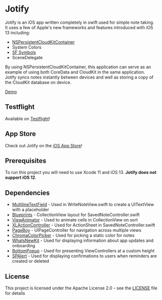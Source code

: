 # Jotify

Jotify is an iOS app written completely in swift used for simple note taking. It uses a few of Apple's new frameworks and features introduced with iOS 13 including:
- [NSPersistentCloudKitContainer](https://developer.apple.com/documentation/coredata/nspersistentcloudkitcontainer)
- System Colors 
- [SF Symbols](https://developer.apple.com/design/human-interface-guidelines/sf-symbols/overview/)
- SceneDelegate

By using NSPersistentCloudKitContainer, this application can serve as an example of using both CoreData and CloudKit in the same application. Jotify syncs notes instantly between devices and well as storing a copy of the CloudKit database on device.

[Demo](https://imgur.com/ninS69q)

## Testflight

Available on [Testflight](https://testflight.apple.com/join/EnJVSmNy)!

## App Store

Check out Jotify on the [iOS App Store](https://apps.apple.com/us/app/jotify/id1469983730?ls=1)! 

## Prerequisites

To run this project you will need to use Xcode 11 and iOS 13. **Jotify does not support iOS 12**.

## Dependencies

- [MultilineTextField](https://github.com/rlaguilar/MultilineTextField) - Used in WriteNoteView.swift to create a UITextView with a placeholder
- [Blueprints](https://github.com/zenangst/Blueprints) - CollectionView layout for SavedNoteController.swift
- [ViewAnimator](https://github.com/marcosgriselli/ViewAnimator) - Used to animate cells in CollectionView on sort
- [XLActionController](https://github.com/xmartlabs/XLActionController) - Used for ActionSheet in SavedNoteController.swift
- [PageBoy](https://github.com/uias/Pageboy) - UIPageController for navigation across multiple views
- [ChromaColorPicker](https://github.com/joncardasis/ChromaColorPicker) - Used for picking a static color for notes
- [WhatsNewKit](https://github.com/SvenTiigi/WhatsNewKit) - Used for displaying information about app updates and onboarding
- [BottomPopup](https://github.com/ergunemr/BottomPopup) - Used for presenting ViewControllers at a custom height
- [SPAlert](https://github.com/ivanvorobei/SPAlert) - Used for displaying confirmations to users when reminders are created or deleted

## License

This project is licensed under the Apache License 2.0 - see the [LICENSE](LICENSE) file for details
